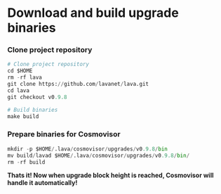 # Download and build upgrade binaries
### Clone project repository
```python
# Clone project repository
cd $HOME
rm -rf lava
git clone https://github.com/lavanet/lava.git
cd lava
git checkout v0.9.8

# Build binaries
make build
```

### Prepare binaries for Cosmovisor
```python
mkdir -p $HOME/.lava/cosmovisor/upgrades/v0.9.8/bin
mv build/lavad $HOME/.lava/cosmovisor/upgrades/v0.9.8/bin/
rm -rf build
```
**Thats it! Now when upgrade block height is reached, Cosmovisor will handle it automatically!**
